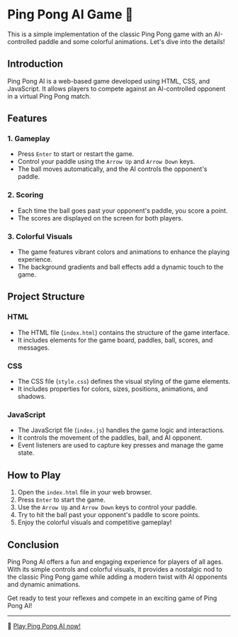 # Ping Pong AI Game 🏓

This is a simple implementation of the classic Ping Pong game with an AI-controlled paddle and some colorful animations. Let's dive into the details!

## Introduction

Ping Pong AI is a web-based game developed using HTML, CSS, and JavaScript. It allows players to compete against an AI-controlled opponent in a virtual Ping Pong match.

## Features

### 1. Gameplay
- Press `Enter` to start or restart the game.
- Control your paddle using the `Arrow Up` and `Arrow Down` keys.
- The ball moves automatically, and the AI controls the opponent's paddle.

### 2. Scoring
- Each time the ball goes past your opponent's paddle, you score a point.
- The scores are displayed on the screen for both players.

### 3. Colorful Visuals
- The game features vibrant colors and animations to enhance the playing experience.
- The background gradients and ball effects add a dynamic touch to the game.

## Project Structure

### HTML
- The HTML file (`index.html`) contains the structure of the game interface.
- It includes elements for the game board, paddles, ball, scores, and messages.

### CSS
- The CSS file (`style.css`) defines the visual styling of the game elements.
- It includes properties for colors, sizes, positions, animations, and shadows.

### JavaScript
- The JavaScript file (`index.js`) handles the game logic and interactions.
- It controls the movement of the paddles, ball, and AI opponent.
- Event listeners are used to capture key presses and manage the game state.

## How to Play

1. Open the `index.html` file in your web browser.
2. Press `Enter` to start the game.
3. Use the `Arrow Up` and `Arrow Down` keys to control your paddle.
4. Try to hit the ball past your opponent's paddle to score points.
5. Enjoy the colorful visuals and competitive gameplay!

## Conclusion

Ping Pong AI offers a fun and engaging experience for players of all ages. With its simple controls and colorful visuals, it provides a nostalgic nod to the classic Ping Pong game while adding a modern twist with AI opponents and dynamic animations.

Get ready to test your reflexes and compete in an exciting game of Ping Pong AI!

---

🚀 [Play Ping Pong AI now!](https://cogno-rise-info-tech-jhno.vercel.app/)
